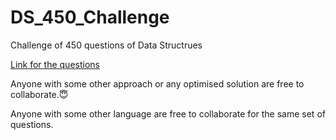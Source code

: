 # DS_450_Challenge
Challenge of 450 questions of Data Structrues

[Link for the questions](https://drive.google.com/file/d/1FMdN_OCfOI0iAeDlqswCiC2DZzD4nPsb/view)

Anyone with some other approach or any optimised solution are free to collaborate.😇

Anyone with some other language are free to collaborate for the same set of questions.
